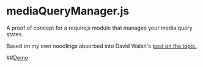 # mediaQueryManager.js

A proof of concept for a requirejs module that manages your media query states.

Based on my own noodlings absorbed into David Walsh's [post on the topic.](http://davidwalsh.name/device-state-detection-css-media-queries-javascript)

##[Demo](http://matthewlein.github.io/mediaQueryManager.js/)